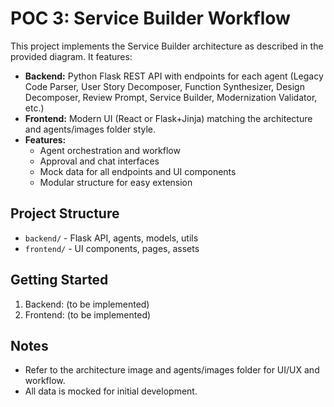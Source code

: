 # POC 3: Service Builder Workflow

This project implements the Service Builder architecture as described in the provided diagram. It features:

- **Backend:** Python Flask REST API with endpoints for each agent (Legacy Code Parser, User Story Decomposer, Function Synthesizer, Design Decomposer, Review Prompt, Service Builder, Modernization Validator, etc.)
- **Frontend:** Modern UI (React or Flask+Jinja) matching the architecture and agents/images folder style.
- **Features:**
  - Agent orchestration and workflow
  - Approval and chat interfaces
  - Mock data for all endpoints and UI components
  - Modular structure for easy extension

## Project Structure
- `backend/` - Flask API, agents, models, utils
- `frontend/` - UI components, pages, assets

## Getting Started
1. Backend: (to be implemented)
2. Frontend: (to be implemented)

## Notes
- Refer to the architecture image and agents/images folder for UI/UX and workflow.
- All data is mocked for initial development.
